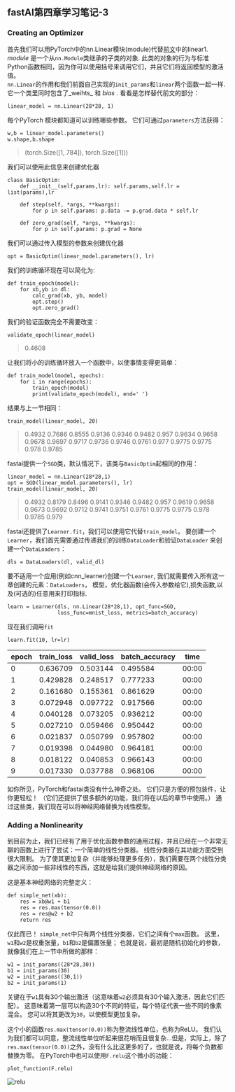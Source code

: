 ## fastAI第四章学习笔记-3
### Creating an Optimizer

首先我们可以用PyTorch中的nn.Linear模块(module)代替[前文](fastAI学习笔记-04-mnist-basics-3.md)中的linear1. _module_ 是一个从```nn.Module```类继承的子类的对象. 此类的对象的行为与标准Python函数相同，因为你可以使用括号来调用它们，并且它们将返回模型的激活值。  
```nn.Linear```的作用和我们前面自己实现的```init_params```和```linear```两个函数一起一样.它一个类里同时包含了_weihts_ 和 _bias_ . 看看是怎样替代前文的部分：
```
linear_model = nn.Linear(28*28, 1)
```
每个PyTorch 模块都知道可以训练哪些参数。 它们可通过```parameters```方法获得：
```
w,b = linear_model.parameters()
w.shape,b.shape
```
>(torch.Size([1, 784]), torch.Size([1]))  

我们可以使用此信息来创建优化器
```
class BasicOptim:
    def __init__(self,params,lr): self.params,self.lr = list(params),lr

    def step(self, *args, **kwargs):
        for p in self.params: p.data -= p.grad.data * self.lr

    def zero_grad(self, *args, **kwargs):
        for p in self.params: p.grad = None
```
我们可以通过传入模型的参数来创建优化器
```
opt = BasicOptim(linear_model.parameters(), lr)
```
我们的训练循环现在可以简化为:
```
def train_epoch(model):
    for xb,yb in dl:
        calc_grad(xb, yb, model)
        opt.step()
        opt.zero_grad()
```
我们的验证函数完全不需要改变：
```
validate_epoch(linear_model)
```
>0.4608

让我们将小的训练循环放入一个函数中，以使事情变得更简单：
```
def train_model(model, epochs):
    for i in range(epochs):
        train_epoch(model)
        print(validate_epoch(model), end=' ')
```
结果与上一节相同：
```
train_model(linear_model, 20)
```
>0.4932 0.7686 0.8555 0.9136 0.9346 0.9482 0.957 0.9634 0.9658 0.9678 0.9697 0.9717 0.9736 0.9746 0.9761 0.977 0.9775 0.9775 0.978 0.9785  

fastai提供一个```SGD```类，默认情况下，该类与```BasicOptim```起相同的作用：
```
linear_model = nn.Linear(28*28,1)
opt = SGD(linear_model.parameters(), lr)
train_model(linear_model, 20)
```
>0.4932 0.8179 0.8496 0.9141 0.9346 0.9482 0.957 0.9619 0.9658 0.9673 0.9692 0.9712 0.9741 0.9751 0.9761 0.9775 0.9775 0.978 0.9785 0.979 

fastai还提供了```Learner.fit```，我们可以使用它代替```train_model```。 要创建一个```Learner```，我们首先需要通过传递我们的训练```DataLoader```和验证```DataLoader``` 来创建一个```DataLoaders```：
```
dls = DataLoaders(dl, valid_dl)
```
要不适用一个应用(例如cnn_learner)创建一个```Learner```, 我们就需要传入所有这一章创建的元素：```DataLoaders```， 模型，优化器函数(会传入参数给它),损失函数,以及(可选的)任意用来打印指标.
```
learn = Learner(dls, nn.Linear(28*28,1), opt_func=SGD,
                loss_func=mnist_loss, metrics=batch_accuracy)
```
现在我们调用```fit```
```
learn.fit(10, lr=lr)
```
|epoch|	train_loss|	valid_loss|	batch_accuracy|	time|
|----|----|----|----|----|
|0|	0.636709|	0.503144|	0.495584|	00:00|  
|1|	0.429828|	0.248517|	0.777233|	00:00|
|2|	0.161680|	0.155361|	0.861629|	00:00|  
|3|	0.072948|	0.097722|	0.917566|	00:00|  
|4|	0.040128|	0.073205|	0.936212|	00:00| 
|5|	0.027210|	0.059466|	0.950442|	00:00|  
|6|	0.021837|	0.050799|	0.957802|	00:00|  
|7|	0.019398|	0.044980|	0.964181|	00:00|  
|8|	0.018122|	0.040853|	0.966143|	00:00|  
|9|	0.017330|	0.037788|	0.968106|	00:00|  

如你所见，PyTorch和fastai类没有什么神奇之处。 它们只是方便的预包装件，让你更轻松！ （它们还提供了很多额外的功能，我们将在以后的章节中使用。）
通过这些类，我们现在可以将神经网络替换为线性模型。

### Adding a Nonlinearity
到目前为止，我们已经有了用于优化函数参数的通用过程，并且已经在一个非常无聊的函数上进行了尝试：一个简单的线性分类器。 线性分类器在其功能方面受到很大限制。 为了使其更加复杂（并能够处理更多任务），我们需要在两个线性分类器之间添加一些非线性的东西，这就是给我们提供神经网络的原因。

这是基本神经网络的完整定义：
```
def simple_net(xb): 
    res = xb@w1 + b1
    res = res.max(tensor(0.0))
    res = res@w2 + b2
    return res
```
仅此而已！ ```simple_net```中只有两个线性分类器，它们之间有个```max```函数。
这里，```w1```和```w2```是权重张量，```b1```和```b2```是偏置张量； 也就是说，最初是随机初始化的参数，就像我们在上一节中所做的那样：
```
w1 = init_params((28*28,30))
b1 = init_params(30)
w2 = init_params((30,1))
b2 = init_params(1)
```

关键在于```w1```具有30个输出激活（这意味着```w2```必须具有30个输入激活，因此它们匹配）。 这意味着第一层可以构造30个不同的特征，每个特征代表一些不同的像素混合。 您可以将其更改为```30```，以使模型更加复杂。

这个小的函数```res.max(tensor(0.0))```称为整流线性单位，也称为ReLU。 我们认为我们都可以同意，整流线性单位听起来很花哨而且很复杂...但是，实际上，除了```res.max(tensor(0.0))```之外，没有什么比这更多的了，也就是说，将每个负数都替换为零。 在PyTorch中也可以使用```F.relu```这个微小的功能：
```
plot_function(F.relu)
```
![relu](img/relu_img.jpg)
